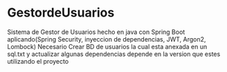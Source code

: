 # GestordeUsuarios
Sistema de Gestor de Usuarios hecho en  java con Spring Boot aplicando(Spring Security, inyeccion de dependencias, JWT, Argon2, Lombock)
Necesario Crear BD de usuarios la cual esta anexada en un sql.txt y actualizar algunas dependencias depende en la version que estes utilizando el proyecto 
